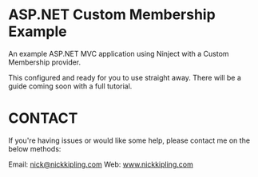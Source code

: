 ASP.NET Custom Membership Example
=================================

An example ASP.NET MVC application using Ninject with a Custom Membership provider.

This configured and ready for you to use straight away. There will be a guide coming soon with a full tutorial.


CONTACT
=======

If you're having issues or would like some help, please contact me on the below methods:

Email: nick@nickkipling.com
Web: www.nickkipling.com
